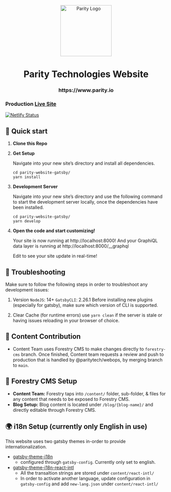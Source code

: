 <p align="center">
  <a href="https://www.parity.io">
    <img alt="Parity Logo" src="https://www.parity.io/images/parity_logo_light.png" width="160" />
  </a>
</p>
<h1 align="center">
  Parity Technologies Website
</h1>
<h3 align="center">
  https://www.parity.io 
</h3>

### Production [Live Site](https://www.parity.io)
[![Netlify Status](https://api.netlify.com/api/v1/badges/18555313-f0d7-4189-8176-b27ed50e17fa/deploy-status)](https://app.netlify.com/sites/parity-prod/deploys)


## 🚀 Quick start

1.  **Clone this Repo**

2.  **Get Setup**

    Navigate into your new site’s directory and install all dependencies.

    ```shell
    cd parity-website-gatsby/
    yarn install
    ```
    
2.  **Development Server**

    Navigate into your new site’s directory and use the following command to start the development server locally, once the dependencies have been installed. 

    ```shell
    cd parity-website-gatsby/
    yarn develop
    ```

3.  **Open the code and start customizing!**

    Your site is now running at http://localhost:8000!
    And your GraphiQL data layer is running at http://localhost:8000/__graphql

    Edit to see your site update in real-time!

## 🧰 Troubleshooting
Make sure to follow the following steps in order to troubleshoot any development issues: 

1. Version
  `NodeJS`: 14+ 
  `GatsbyCLI`: 2.26.1 
Before installing new plugins (especially for gatsby), make sure which version of CLI is supported. 

2. Clear Cache (for runtime errors) 
use `yarn clean` if the server is stale or having issues reloading in your browser of choice. 

## 📝 Content Contribution

  - Content Team uses Forestry CMS to make changes directly to `forestry-cms` branch. Once finished, Content team requests a review and push to production that is handled by @paritytech/webops, by merging branch to `main`.  


## 🎋 Forestry CMS Setup
  - **Content Team:** Forestry taps into `/content/` folder, sub-folder, & files for any content that needs to be exposed to Forestry CMS.
  - **Blog Setup:**  Blog content is located under `/blog/{blog-name}/` and directly editable through Forestry CMS.

## 🌍 i18n Setup (currently only English in use)
  This website uses two gatsby themes in-order to provide internationalization. 
  - [gatsby-theme-i18n](https://www.gatsbyjs.com/plugins/gatsby-theme-i18n/)
    - configured through `gatsby-config`. Currently only set to english.
  - [gatsby-theme-i18n-react-intl](https://www.gatsbyjs.com/plugins/gatsby-theme-i18n-react-intl/?=gatsby-theme-i18n-react-intl)
    - All the transaltion strings are stored under `content/react-intl/` 
    - In order to activate another language, update configuration in `gatsby-config` and add `new-lang.json` under `content/react-intl/`
